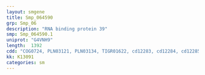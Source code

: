 ```yaml
---
layout: smgene
title: Smp_064590
grp: Smp_06
description: "RNA binding protein 39"
smp: Smp_064590.1
uniprot: "G4VNH9"
length:  1392
cdd: "COG0724, PLN03121, PLN03134, TIGR01622, cd12283, cd12284, cd12285, cl17169, cl21323, pfam00076, pfam14259, pfam15519, smart00360, smart00361"
kk: K13091
categories: sm
---
```

